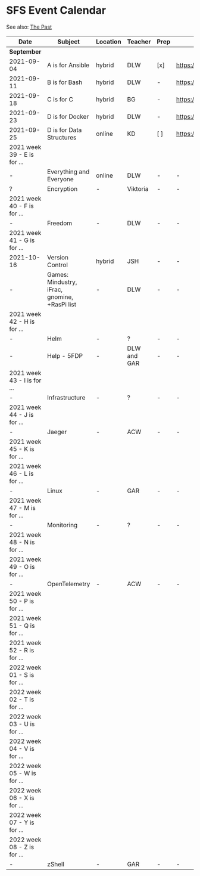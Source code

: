 # SFS Event Calendar

See also: [The Past](schedule-past.md)

| Date          | Subject   | Location     | Teacher           | Prep | Post | Promote | Payout |
| ------------- | --------- | ------------ | ----------------- | ---- | ---- | ------- | ------ |
| **September** |
| 2021-09-04 | A is for Ansible | hybrid | DLW | [x] | https://www.meetup.com/sofreeus/events/280489199/ | [x] | [x] |
| 2021-09-11 | B is for Bash | hybrid | DLW | - | https://www.meetup.com/sofreeus/events/280667557/ | [x] | [ ] |
| 2021-09-18 | C is for C  | hybrid | BG | - | https://www.meetup.com/sofreeus/events/280780284/ | [x] | [ ] |
| 2021-09-23 | D is for Docker | hybrid | DLW | - | https://www.meetup.com/sofreeus/events/280923547/ | [x] | [ ] |
| 2021-09-25 | D is for Data Structures | online | KD | [ ] | https://www.meetup.com/sofreeus/events/280928738 | [ ] | [ ] |
| 2021 week 39 - E is for ... |
| - | Everything and Everyone | online | DLW | - | - | - | - |
| ? | Encryption | - | Viktoria | - | - | - | - |
| 2021 week 40 - F is for ... |
| - | Freedom | - | DLW | - | - | - | - |
| 2021 week 41 - G is for ... |
| 2021-10-16 | Version Control | hybrid | JSH | - | - | - | - |
| - | Games: Mindustry, iFrac, gnomine, +RasPi list  | - | DLW | - | - | - | - |
| 2021 week 42 - H is for ... |
| - | Helm | - | ? | - | - | - | - |
| - | Help - 5FDP | - | DLW and GAR | - | - | - | - |
| 2021 week 43 - I is for ... |
| - | Infrastructure | - | ? | - | - | - | - |
| 2021 week 44 - J is for ... |
| - | Jaeger | - | ACW | - | - | - | - |
| 2021 week 45 - K is for ... |
| 2021 week 46 - L is for ... |
| - | Linux | - | GAR | - | - | - | - |
| 2021 week 47 - M is for ... |
| - | Monitoring | - | ? | - | - | - | - |
| 2021 week 48 - N is for ... |
| 2021 week 49 - O is for ... |
| - | OpenTelemetry | - | ACW | - | - | - | - |
| 2021 week 50 - P is for ... |
| 2021 week 51 - Q is for ... |
| 2021 week 52 - R is for ... |
| 2022 week 01 - S is for ... |
| 2022 week 02 - T is for ... |
| 2022 week 03 - U is for ... |
| 2022 week 04 - V is for ... |
| 2022 week 05 - W is for ... |
| 2022 week 06 - X is for ... |
| 2022 week 07 - Y is for ... |
| 2022 week 08 - Z is for ... |
| - | zShell | - | GAR | - | - | - | - |
